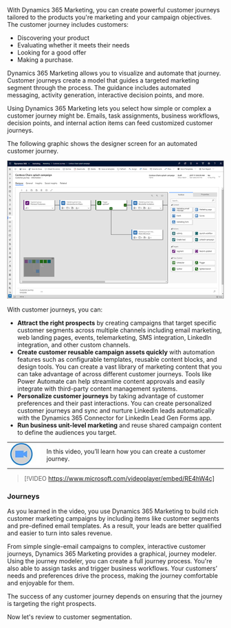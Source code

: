 With Dynamics 365 Marketing, you can create powerful customer journeys tailored to the products you're marketing and your campaign objectives. The customer journey includes customers:

- Discovering your product
- Evaluating whether it meets their needs
- Looking for a good offer
- Making a purchase. 

Dynamics 365 Marketing allows you to visualize and automate that journey. Customer journeys create a model that guides a targeted marketing segment through the process. The guidance includes automated messaging, activity generation, interactive decision points, and more.

Using Dynamics 365 Marketing lets you select how simple or complex a customer journey might be. Emails, task assignments, business workflows, decision points, and internal action items can feed customized customer journeys.

The following graphic shows the designer screen for an automated customer journey.

![customer journey graphic](../media/m06-dynamics-365-customer-journey.png)

With customer journeys, you can:

* **Attract the right prospects** by creating campaigns that target specific customer segments across multiple channels including email marketing, web landing pages, events, telemarketing, SMS integration, LinkedIn integration, and other custom channels.
* **Create customer reusable campaign assets quickly** with automation features such as configurable templates, reusable content blocks, and design tools. You can create a vast library of marketing content that you can take advantage of across different customer journeys. Tools like Power Automate can help streamline content approvals and easily integrate with third-party content management systems.
* **Personalize customer journeys** by taking advantage of customer preferences and their past interactions. You can create personalized customer journeys and sync and nurture LinkedIn leads automatically with the Dynamics 365 Connector for LinkedIn Lead Gen Forms app.
* **Run business unit-level marketing** and reuse shared campaign content to define the audiences you target. 

|  |  |
| ------------ | ------------- | 
| ![Icon indicating play video](../media/video-icon.png) | In this video, you’ll learn how you can create a customer journey. |

> [!VIDEO https://www.microsoft.com/videoplayer/embed/RE4hW4c] 

### Journeys

As you learned in the video, you use Dynamics 365 Marketing to build rich customer marketing campaigns by including items like customer segments and pre-defined email templates. As a result, your leads are better qualified and easier to turn into sales revenue. 

From simple single-email campaigns to complex, interactive customer journeys, Dynamics 365 Marketing provides a graphical, journey modeler. Using the journey modeler, you can create a full journey process. You're also able to assign tasks and trigger business workflows. Your customers’ needs and preferences drive the process, making the journey comfortable and enjoyable for them.

The success of any customer journey depends on ensuring that the journey is targeting the right prospects.

Now let's review to customer segmentation.
